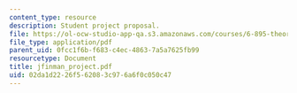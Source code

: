 ```yaml
---
content_type: resource
description: Student project proposal.
file: https://ol-ocw-studio-app-qa.s3.amazonaws.com/courses/6-895-theory-of-parallel-systems-sma-5509-fall-2003/02da1d2226f562083c976a6f0c050c47_jfinman_project.pdf
file_type: application/pdf
parent_uid: 0fcc1f6b-f683-c4ec-4863-7a5a7625fb99
resourcetype: Document
title: jfinman_project.pdf
uid: 02da1d22-26f5-6208-3c97-6a6f0c050c47
---
```

